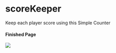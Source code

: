 # scoreKeeper
Keep each player score using this Simple Counter

#### Finished Page
![](screenCap.png)